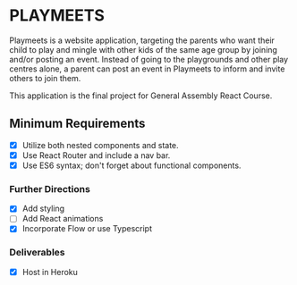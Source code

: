 # PLAYMEETS

Playmeets is a website application, targeting the parents who want their child to play and mingle with other kids of the same age group by joining and/or posting an event. Instead of going to the playgrounds and other play centres alone, a parent can post an event in Playmeets to inform and invite others to join them. 

This application is the final project for General Assembly React Course.

## Minimum Requirements

- [x] Utilize both nested components and state.
- [x] Use React Router and include a nav bar.
- [x] Use ES6 syntax; don't forget about functional components.

### Further Directions
- [x] Add styling
- [ ] Add React animations
- [x] Incorporate Flow or use Typescript

### Deliverables
- [x] Host in Heroku 

